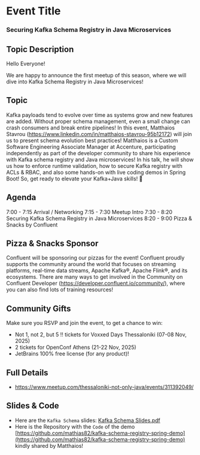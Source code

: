 # Event Title

### Securing Kafka Schema Registry in Java Microservices

## Topic Description

Hello Everyone!

We are happy to announce the first meetup of this season, where we will dive into Kafka Schema Registry in Java Microservices!

## Topic
Kafka payloads tend to evolve over time as systems grow and new features are added. Without proper schema management, even a small change can crash consumers and break entire pipelines!
In this event, Matthaios Stavrou (https://www.linkedin.com/in/matthaios-stavrou-95b12172) will join us to present schema evolution best practices! Matthaios is a Custom Software Engineering Associate Manager at Accenture, participating independently as part of the developer community to share his experience with Kafka schema registry and Java microservices!
In his talk, he will show us how to enforce runtime validation, how to secure Kafka registry with ACLs & RBAC, and also some hands-on with live coding demos in Spring Boot!
So, get ready to elevate your Kafka+Java skills! 🚀

## Agenda

7:00 - 7:15 Arrival / Networking
7:15 - 7:30 Meetup Intro
7:30 - 8:20 Securing Kafka Schema Registry in Java Microservices
8:20 - 9:00 Pizza & Snacks by Confluent

## Pizza & Snacks Sponsor

Confluent will be sponsoring our pizzas for the event! Confluent proudly supports the community around the world that focuses on streaming platforms, real-time data streams, Apache Kafka®, Apache Flink®, and its ecosystems. There are many ways to get involved in the Community on Confluent Developer (https://developer.confluent.io/community/), where you can also find lots of training resources!

## Community Gifts

Make sure you RSVP and join the event, to get a chance to win:

- Not 1, not 2, but 5 !! tickets for Voxxed Days Thessaloniki (07-08 Nov, 2025)
- 2 tickets for OpenConf Athens (21-22 Nov, 2025)
- JetBrains 100% free license (for any product)!


## Full Details

- https://www.meetup.com/thessaloniki-not-only-java/events/311392049/

## Slides & Code

- Here are the `Kafka Schema` slides: [Kafka Schema Slides.pdf](presentation_vf.pdf)
- Here is the Repository with the `Code` of the demo [https://github.com/mathias82/kafka-schema-registry-spring-demo](https://github.com/mathias82/kafka-schema-registry-spring-demo) kindly shared by Matthaios!
